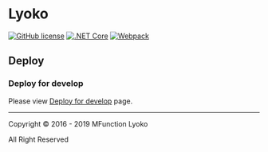 # Lyoko

[![GitHub license](https://img.shields.io/github/license/MFunction96/Lyoko.svg)](https://github.com/MFunction96/Lyoko/blob/master/LICENCE)
[![.NET Core](https://img.shields.io/badge/.NETCore-3.1-bluse.svg)](https://docs.microsoft.com/en-us/dotnet/core/)
[![Webpack](https://img.shields.io/npm/v/webpack.svg?label=webpack&style=flat-square&maxAge=3600)](https://github.com/webpack/webpack/releases)

## Deploy

### Deploy for develop

Please view [Deploy for develop](https://github.com/MFunction96/Lyoko/wiki/Deploy-for-Develop) page.

---

Copyright &copy; 2016 - 2019 MFunction Lyoko

All Right Reserved